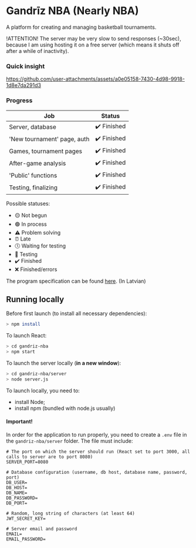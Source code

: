 # Gandrīz NBA (Nearly NBA)

A platform for creating and managing basketball tournaments.

!ATTENTION! The server may be very slow to send responses (~30sec), because I am using hosting it on a free server (which means it shuts off after a while of inactivity).

### Quick insight

https://github.com/user-attachments/assets/a0e05158-7430-4d98-9918-1d8e7da291d3


### Progress

| Job                         | Status                 |
| --------------------------- | ---------------------- |
| Server, database            | ✔️ Finished            |
| 'New tournament' page, auth | ✔️ Finished            |
| Games, tournament pages     | ✔️ Finished            |
| After-game analysis         | ✔️ Finished            |
| 'Public' functions          | ✔️ Finished            |
| Testing, finalizing         | ✔️ Finished            |

Possible statuses:

- 🟡 Not begun
- 🟢 In process
- ⚠️ Problem solving
- ⏰ Late
- 🕔 Waiting for testing
- 🧪 Testing
- ✔️ Finished
- ❌ Finished/errors

The program specification can be found <a href="https://docs.google.com/document/d/16QZTRbVObPyVj2u85zrhH_flcDA147wP-Pd8uMu7Uj8/edit#heading=h.y6c23nxmcb8a">here</a>. (In Latvian)

## Running locally

Before first launch (to install all necessary dependencies):

```bash
> npm install
```

To launch React:

```bash
> cd gandriz-nba
> npm start
```

To launch the server locally (**in a new window**):

```bash
> cd gandriz-nba/server
> node server.js
```

To launch locally, you need to:

- install Node;
- install npm (bundled with node.js usually)

#### Important!

In order for the application to run properly, you need to create a `.env` file in the `gandriz-nba/server` folder. The file must include:

```env
# The port on which the server should run (React set to port 3000, all calls to server are to port 8080)
SERVER_PORT=8080

# Database configuration (username, db host, database name, password, port)
DB_USER=
DB_HOST=
DB_NAME=
DB_PASSWORD=
DB_PORT=

# Random, long string of characters (at least 64)
JWT_SECRET_KEY=

# Server email and password
EMAIL=
EMAIL_PASSWORD=
```
